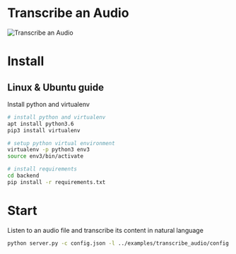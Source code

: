 
# Transcribe an Audio

![Transcribe an Audio](https://user.fm/files/v2-e1f1d31d32db73c07d20a96a78758623/Screen%20Shot%202019-08-01%20at%209.39.54%20PM.png "Transcribe an Audio")

# Install

## Linux & Ubuntu guide

Install python and virtualenv 

```bash
# install python and virtualenv 
apt install python3.6
pip3 install virtualenv

# setup python virtual environment 
virtualenv -p python3 env3
source env3/bin/activate

# install requirements 
cd backend
pip install -r requirements.txt
```

# Start

Listen to an audio file and transcribe its content in natural language

```bash
python server.py -c config.json -l ../examples/transcribe_audio/config.xml -i ../examples/transcribe_audio/tasks.json -o output
```

